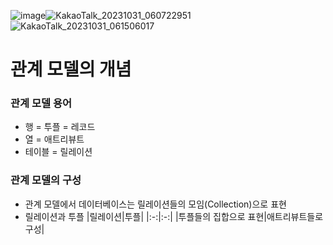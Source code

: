 ![image](https://github.com/chris0825/TIL/assets/62418972/cacdbef9-fd77-42e4-9ccd-8a5fcaa212e5)![KakaoTalk_20231031_060722951](https://github.com/chris0825/TIL/assets/62418972/c218075c-ec3b-4337-81c3-2a4517a6721f)
![KakaoTalk_20231031_061506017](https://github.com/chris0825/TIL/assets/62418972/b457d385-76a8-4323-8303-718c28674d03)
# 관계 모델의 개념
### 관계 모델 용어
- 행 = 투플 = 레코드
- 열 = 애트리뷰트
- 테이블 = 릴레이션
### 관계 모델의 구성
- 관계 모델에서 데이터베이스는 릴레이션들의 모임(Collection)으로 표현
- 릴레이션과 투플
|릴레이션|투플|
|:-:|:-:|
|투플들의 집합으로 표현|애트리뷰트들로 구성|

